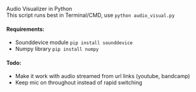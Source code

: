 Audio Visualizer in Python  
This script runs best in Terminal/CMD, use `python audio_visual.py`

#### Requirements:
- Sounddevice module `pip install sounddevice`
- Numpy library `pip install numpy`

#### Todo:
- Make it work with audio streamed from url links (youtube, bandcamp)
- Keep mic on throughout instead of rapid switching

